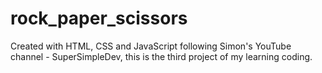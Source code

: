 # rock_paper_scissors
Created with HTML, CSS and JavaScript following Simon's YouTube channel - SuperSimpleDev, this is the third project of my learning coding.

